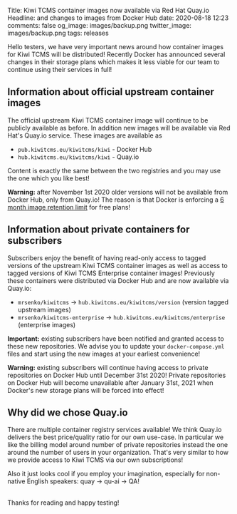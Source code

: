 Title: Kiwi TCMS container images now available via Red Hat Quay.io
Headline: and changes to images from Docker Hub
date: 2020-08-18 12:23
comments: false
og_image: images/backup.png
twitter_image: images/backup.png
tags: releases

Hello testers, we have very important news around how container images
for Kiwi TCMS will be distributed! Recently Docker has announced
several changes in their storage plans which makes it less viable for
our team to continue using their services in full!


Information about official upstream container images
----------------------------------------------------

The official upstream Kiwi TCMS container image will continue to be
publicly available as before.
In addition new images will be available via Red Hat's Quay.io service.
These images are available as

- `pub.kiwitcms.eu/kiwitcms/kiwi` - Docker Hub
- `hub.kiwitcms.eu/kiwitcms/kiwi` - Quay.io

Content is exactly the same between the two registries and you may use
the one which you like best!

**Warning:** after November 1st 2020 older versions will not be available from
Docker Hub, only from Quay.io! The reason is that Docker is enforcing a
[6 month image retention limit](https://www.docker.com/pricing/retentionfaq)
for free plans!


Information about private containers for subscribers
----------------------------------------------------

Subscribers enjoy the benefit of having read-only access to tagged versions of the
upstream Kiwi TCMS container images as well as access to tagged versions of
Kiwi TCMS Enterprise container images! Previously these containers were distributed
via Docker Hub and are now available via Quay.io:

- `mrsenko/kiwitcms` -> `hub.kiwitcms.eu/kiwitcms/version` (version tagged upstream images)
- `mrsenko/kiwitcms-enterprise` -> `hub.kiwitcms.eu/kiwitcms/enterprise` (enterprise images)

**Important:** existing subscribers have been notified and granted access
to these new repositories. We advise you to update your
`docker-compose.yml` files and start using the new images at your earliest convenience!

**Warning:** existing subscribers will continue having access to private
repositories on Docker Hub until December 31st 2020! Private repositories on
Docker Hub will become unavailable after January 31st, 2021 when Docker's new
storage plans will be forced into effect!


Why did we chose Quay.io
------------------------

There are multiple container registry services available! We think Quay.io
delivers the best price/quality ratio for our own use-case. In particular
we like the billing model around number of private repositories instead the
one around the number of users in your organization. That's very similar
to how we provide access to Kiwi TCMS via our own subscriptions!

Also it just looks cool if you employ your imagination, especially
for non-native English speakers: quay -> qu-ai -> QA!

<br>
Thanks for reading and happy testing!
